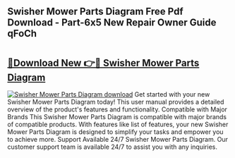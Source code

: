 ## Swisher Mower Parts Diagram Free Pdf Download - Part-6x5 New Repair Owner Guide qFoCh

# <h2><a href="http://dfqacuu.blite.top/?on=Swisher+Mower+Parts+Diagram">🔗Download New 👉🔴 Swisher Mower Parts Diagram</a></h2>

[![Swisher Mower Parts Diagram download](https://i.imgur.com/lujVjoI.png)](http://dfqacuu.blite.top/?on=Swisher+Mower+Parts+Diagram)
Get started with your new Swisher Mower Parts Diagram today! This user manual provides a detailed overview of the product's features and functionality. Compatible with Major Brands This Swisher Mower Parts Diagram is compatible with major brands of compatible products. With features like list of features, your new Swisher Mower Parts Diagram is designed to simplify your tasks and empower you to achieve more. Support Available 24/7 Swisher Mower Parts Diagram. Our customer support team is available 24/7 to assist you with any inquiries.
